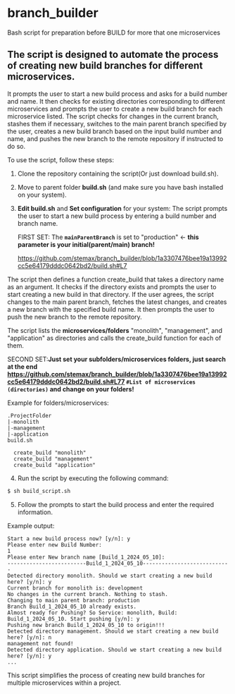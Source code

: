 # branch_builder
Bash script for preparation before BUILD for more that one microservices

## The script is designed to automate the process of creating new build branches for different microservices. 

It prompts the user to start a new build process and asks for a build number and name. 
It then checks for existing directories corresponding to different microservices and prompts the user to create a new build branch for each microservice listed. 
The script checks for changes in the current branch, stashes them if necessary, switches to the main parent branch specified by the user, creates a new build branch based on the input build number and name, and pushes the new branch to the remote repository if instructed to do so.

To use the script, follow these steps:
1. Clone the repository containing the script(Or just download build.sh).
2. Move to parent folder **build.sh** (and make sure you have bash installed on your system).
3. **Edit build.sh** and **Set configuration** for your system:
   The script prompts the user to start a new build process by entering a build number and branch name.

   FIRST SET: The **`mainParentBranch`** is set to "production" <- **this parameter is your initial(parent/main) branch!**

   https://github.com/stemax/branch_builder/blob/1a3307476bee19a13992cc5e64179dddc0642bd2/build.sh#L7
   
The script then defines a function create_build that takes a directory name as an argument. It checks if the directory exists and prompts the user to start creating a new build in that directory. If the user agrees, the script changes to the main parent branch, fetches the latest changes, and creates a new branch with the specified build name. It then prompts the user to push the new branch to the remote repository.

The script lists the **microservices/folders** "monolith", "management", and "application" as directories and calls the create_build function for each of them.

SECOND SET:**Just set your subfolders/microservices folders, just search at the end https://github.com/stemax/branch_builder/blob/1a3307476bee19a13992cc5e64179dddc0642bd2/build.sh#L77 `#List of microservices (directories)` and change on your folders!**

Example for folders/microservices:
```
.ProjectFolder
|-monolith
|-management
|-application
build.sh
```

```
  create_build "monolith"
  create_build "management"
  create_build "application"
```

4. Run the script by executing the following command:

```bash
$ sh build_script.sh
```

5. Follow the prompts to start the build process and enter the required information.

Example output:
```
Start a new build process now? [y/n]: y
Please enter new Build Number:
1
Please enter New branch name [Build_1_2024_05_10]:
-------------------------Build_1_2024_05_10----------------------------
Detected directory monolith. Should we start creating a new build here? [y/n]: y
Current branch for monolith is: development
No changes in the current branch. Nothing to stash.
Changing to main parent branch: production
Branch Build_1_2024_05_10 already exists.
Almost ready for Pushing? So Service: monolith, Build: Build_1_2024_05_10. Start pushing [y/n]: y
Pushing new branch Build_1_2024_05_10 to origin!!!
Detected directory management. Should we start creating a new build here? [y/n]: n
management not found!
Detected directory application. Should we start creating a new build here? [y/n]: y
...
```

This script simplifies the process of creating new build branches for multiple microservices within a project.

